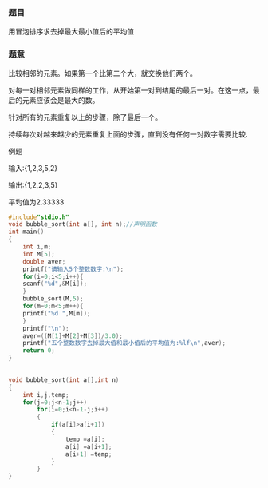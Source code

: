 ### 题目
用冒泡排序求去掉最大最小值后的平均值

### 题意
比较相邻的元素。如果第一个比第二个大，就交换他们两个。

对每一对相邻元素做同样的工作，从开始第一对到结尾的最后一对。在这一点，最后的元素应该会是最大的数。

针对所有的元素重复以上的步骤，除了最后一个。

持续每次对越来越少的元素重复上面的步骤，直到没有任何一对数字需要比较.

例题

输入:{1,2,3,5,2}

输出:{1,2,2,3,5}

平均值为2.33333

~~~ c
#include"stdio.h"
void bubble_sort(int a[], int n);//声明函数
int main()
{
	int i,m;
	int M[5];
	double aver;
	printf("请输入5个整数数字:\n");
	for(i=0;i<5;i++){
	scanf("%d",&M[i]);
	}
	bubble_sort(M,5);
	for(m=0;m<5;m++){
	printf("%d ",M[m]);
	}
	printf("\n");
	aver=((M[1]+M[2]+M[3])/3.0);
	printf("五个整数数字去掉最大值和最小值后的平均值为:%lf\n",aver);
	return 0; 
}

	
void bubble_sort(int a[],int n)
{
	int i,j,temp;
    for(j=0;j<n-1;j++)
        for(i=0;i<n-1-j;i++)
        {
            if(a[i]>a[i+1])
            {
                temp =a[i];
                a[i] =a[i+1];
                a[i+1] =temp;
            }
        }
}
~~~

